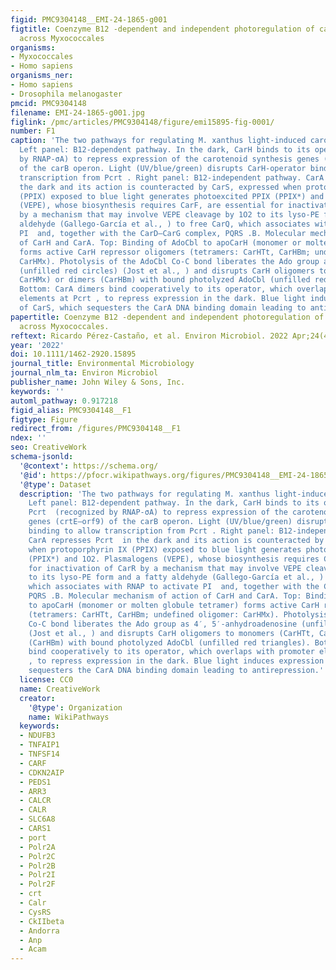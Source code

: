```yaml
---
figid: PMC9304148__EMI-24-1865-g001
figtitle: Coenzyme B12 ‐dependent and independent photoregulation of carotenogenesis
  across Myxococcales
organisms:
- Myxococcales
- Homo sapiens
organisms_ner:
- Homo sapiens
- Drosophila melanogaster
pmcid: PMC9304148
filename: EMI-24-1865-g001.jpg
figlink: /pmc/articles/PMC9304148/figure/emi15895-fig-0001/
number: F1
caption: 'The two pathways for regulating M. xanthus light‐induced carotenogenesis.A.
  Left panel: B12‐dependent pathway. In the dark, CarH binds to its operator at Pcrt  (recognized
  by RNAP‐σA) to repress expression of the carotenoid synthesis genes (crtE–orf9)
  of the carB operon. Light (UV/blue/green) disrupts CarH‐operator binding to allow
  transcription from Pcrt . Right panel: B12‐independent pathway. CarA represses Pcrt  in
  the dark and its action is counteracted by CarS, expressed when protoporphyrin IX
  (PPIX) exposed to blue light generates photoexcited PPIX (PPIX*) and 1O2. Plasmalogens
  (VEPE), whose biosynthesis requires CarF, are essential for inactivation of CarR
  by a mechanism that may involve VEPE cleavage by 1O2 to its lyso‐PE form and a fatty
  aldehyde (Gallego‐García et al., ) to free CarQ, which associates with RNAP to activate
  PI  and, together with the CarD–CarG complex, PQRS .B. Molecular mechanism of action
  of CarH and CarA. Top: Binding of AdoCbl to apoCarH (monomer or molten globule tetramer)
  forms active CarH repressor oligomers (tetramers: CarHTt, CarHBm; undefined oligomer:
  CarHMx). Photolysis of the AdoCbl Co‐C bond liberates the Ado group as 4′, 5′‐anhydroadenosine
  (unfilled red circles) (Jost et al., ) and disrupts CarH oligomers to monomers (CarHTt,
  CarHMx) or dimers (CarHBm) with bound photolyzed AdoCbl (unfilled red triangles).
  Bottom: CarA dimers bind cooperatively to its operator, which overlaps with promoter
  elements at Pcrt , to repress expression in the dark. Blue light induces expression
  of CarS, which sequesters the CarA DNA binding domain leading to antirepression.'
papertitle: Coenzyme B12 ‐dependent and independent photoregulation of carotenogenesis
  across Myxococcales.
reftext: Ricardo Pérez‐Castaño, et al. Environ Microbiol. 2022 Apr;24(4):1865-1886.
year: '2022'
doi: 10.1111/1462-2920.15895
journal_title: Environmental Microbiology
journal_nlm_ta: Environ Microbiol
publisher_name: John Wiley & Sons, Inc.
keywords: ''
automl_pathway: 0.917218
figid_alias: PMC9304148__F1
figtype: Figure
redirect_from: /figures/PMC9304148__F1
ndex: ''
seo: CreativeWork
schema-jsonld:
  '@context': https://schema.org/
  '@id': https://pfocr.wikipathways.org/figures/PMC9304148__EMI-24-1865-g001.html
  '@type': Dataset
  description: 'The two pathways for regulating M. xanthus light‐induced carotenogenesis.A.
    Left panel: B12‐dependent pathway. In the dark, CarH binds to its operator at
    Pcrt  (recognized by RNAP‐σA) to repress expression of the carotenoid synthesis
    genes (crtE–orf9) of the carB operon. Light (UV/blue/green) disrupts CarH‐operator
    binding to allow transcription from Pcrt . Right panel: B12‐independent pathway.
    CarA represses Pcrt  in the dark and its action is counteracted by CarS, expressed
    when protoporphyrin IX (PPIX) exposed to blue light generates photoexcited PPIX
    (PPIX*) and 1O2. Plasmalogens (VEPE), whose biosynthesis requires CarF, are essential
    for inactivation of CarR by a mechanism that may involve VEPE cleavage by 1O2
    to its lyso‐PE form and a fatty aldehyde (Gallego‐García et al., ) to free CarQ,
    which associates with RNAP to activate PI  and, together with the CarD–CarG complex,
    PQRS .B. Molecular mechanism of action of CarH and CarA. Top: Binding of AdoCbl
    to apoCarH (monomer or molten globule tetramer) forms active CarH repressor oligomers
    (tetramers: CarHTt, CarHBm; undefined oligomer: CarHMx). Photolysis of the AdoCbl
    Co‐C bond liberates the Ado group as 4′, 5′‐anhydroadenosine (unfilled red circles)
    (Jost et al., ) and disrupts CarH oligomers to monomers (CarHTt, CarHMx) or dimers
    (CarHBm) with bound photolyzed AdoCbl (unfilled red triangles). Bottom: CarA dimers
    bind cooperatively to its operator, which overlaps with promoter elements at Pcrt
    , to repress expression in the dark. Blue light induces expression of CarS, which
    sequesters the CarA DNA binding domain leading to antirepression.'
  license: CC0
  name: CreativeWork
  creator:
    '@type': Organization
    name: WikiPathways
  keywords:
  - NDUFB3
  - TNFAIP1
  - TNFSF14
  - CARF
  - CDKN2AIP
  - PEDS1
  - ARR3
  - CALCR
  - CALR
  - SLC6A8
  - CARS1
  - port
  - Polr2A
  - Polr2C
  - Polr2B
  - Polr2I
  - Polr2F
  - crt
  - Calr
  - CysRS
  - CkIIbeta
  - Andorra
  - Anp
  - Acam
---
```


